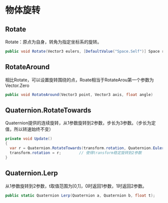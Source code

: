 # 物体旋转
## Rotate
Rotate：原点为自身，转角为指定坐标系的旋转。
```cs
public void Rotate(Vector3 eulers, [DefaultValue("Space.Self")] Space relativeTo)
```
## RotateAround
相比Rotate，可以设置旋转围绕的点，Roate相当于RotateArou第一个参数为Vector.Zero
```cs
public void RotateAround(Vector3 point, Vector3 axis, float angle)
```
## Quaternion.RotateTowards
Quaternion提供的连续旋转，从1参数旋转到2参数，步长为3参数。（步长为定值，所以转速始终不变）
```cs
private void Update()
{ 
  var r = Quaternion.RotateTowards(transform.rotation, Quaternion.Euler(Vector3.up* 180), Time.deltaTime*30);
  transform.rotation = r;        // 使得transform稳定旋转到2参数
}
```
## 	Quaternion.Lerp
从1参数旋转到2参数，t取值范围为[0,1]，0时返回1参数，1时返回2参数。
```cs
public static Quaternion Lerp(Quaternion a, Quaternion b, float t);
```
